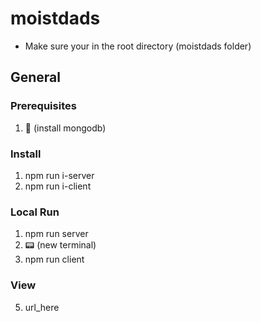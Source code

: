 # moistdads

- Make sure your in the root directory (moistdads folder)

## General

### Prerequisites
1. 🎁 (install mongodb)

### Install
1. npm run i-server
2. npm run i-client

### Local Run
1. npm run server 
2. 📟 (new terminal)
3. npm run client

### View
5. url_here

